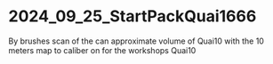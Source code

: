 # 2024_09_25_StartPackQuai1666
By brushes scan of the can approximate volume of Quai10 with the 10 meters map to caliber on for the workshops Quai10
